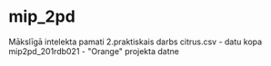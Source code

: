 # mip_2pd
Mākslīgā intelekta pamati 2.praktiskais darbs
citrus.csv - datu kopa
mip2pd_201rdb021 - "Orange" projekta datne
